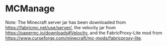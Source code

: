 # MCManage

Note: The Minecraft server jar has been downloaded from <https://fabricmc.net/use/server/>, the velocity jar from <https://papermc.io/downloads#Velocity>, and the FabricProxy-Lite mod from <https://www.curseforge.com/minecraft/mc-mods/fabricproxy-lite>.
